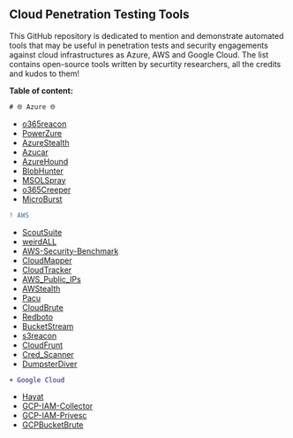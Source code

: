 ## Cloud Penetration Testing Tools

This GitHub repository is dedicated to mention and demonstrate automated tools that may be useful in penetration tests and security engagements against cloud infrastructures as Azure, AWS and Google Cloud.
The list contains open-source tools written by securtity researchers, all the credits and kudos to them! 

**Table of content:**

```css
# 🌐 Azure 🌐
```
* [o365reacon](./Azure/o365reacon.md)
* [PowerZure](./Azure/PowerZure.md)
* [AzureStealth](./Azure/AzureStealth.md)
* [Azucar](./Azure/Azucar.md)
* [AzureHound](./Azure/AzureHound.md)
* [BlobHunter](./Azure/BlobHunter.md)
* [MSOLSpray](./Azure/MSOLSpray.md)
* [o365Creeper](./Azure/o365creeper.md)
* [MicroBurst](./Azure/MicroBurst.md)

```diff
! AWS
```
* [ScoutSuite](./AWS/ScoutSuite.md)
* [weirdALL](./AWS/weirdALL.md)
* [AWS-Security-Benchmark](./AWS/AWS-Security-Benchmark.md)
* [CloudMapper](./AWS/CloudMapper.md)
* [CloudTracker](./AWS/CloudTracker.md)
* [AWS_Public_IPs](./AWS/AWS_Public_IPs.md)
* [AWStealth](./AWS/AWStealth.md)
* [Pacu](./AWS/Pacu.md)
* [CloudBrute](./AWS/CloudBrute.md)
* [Redboto](./AWS/Redboto.md)
* [BucketStream](./AWS/BucketStream.md)
* [s3reacon](./AWS/s3reacon.md)
* [CloudFrunt](./AWS/CloudFrunt.md)
* [Cred_Scanner](./AWS/Cred_Scanner.md)
* [DumpsterDiver](./AWS/DumpsterDiver.md)
    
```diff
+ Google Cloud
```
* [Hayat](./Google_Cloud/Hayat.md)
* [GCP-IAM-Collector](./Google_Cloud/GCP-IAM-Collector.md) 
* [GCP-IAM-Privesc](./Google_Cloud/GCP-IAM-Privesc.md)
* [GCPBucketBrute](./Google_Cloud/GCPBucketBrute.md")
